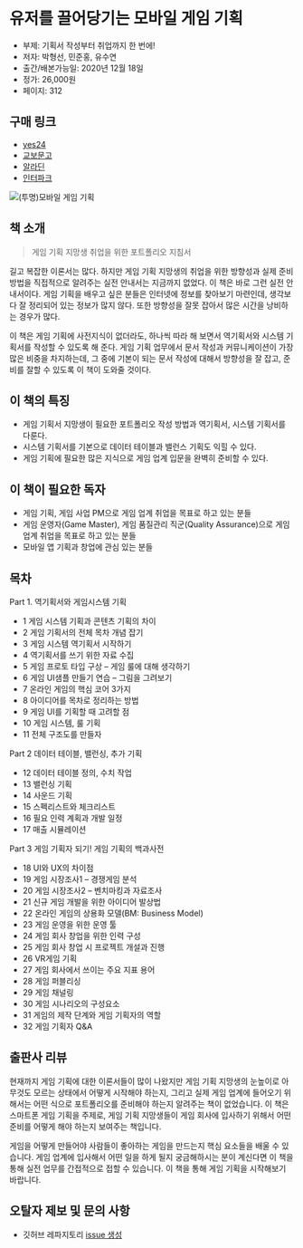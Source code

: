 # 유저를 끌어당기는 모바일 게임 기획

- 부제: 기획서 작성부터 취업까지 한 번에!
- 저자: 박형선, 민준홍, 유수연
- 출간/배본가능일: 2020년 12월 18일
- 정가: 26,000원
- 페이지: 312

## 구매 링크

- [yes24](http://www.yes24.com/Product/Goods/96100759?OzSrank=1)
- [교보문고](http://www.kyobobook.co.kr/product/detailViewKor.laf?ejkGb=KOR&mallGb=KOR&barcode=9791165920296&orderClick=LAG&Kc=)
- [알라딘](https://www.aladin.co.kr/shop/wproduct.aspx?ItemId=258171142)
- [인터파크](http://book.interpark.com/product/BookDisplay.do?_method=detail&sc.shopNo=0000400000&sc.prdNo=344252438&sc.saNo=003002001&bid1=search&bid2=product&bid3=title&bid4=001)

![(투명)모바일 게임 기획](https://user-images.githubusercontent.com/21074282/101861181-ccbba880-3bb2-11eb-959d-3710216db534.png)

## 책 소개

>게임 기획 지망생 취업을 위한 포트폴리오 지침서

길고 복잡한 이론서는 많다. 하지만 게임 기획 지망생의 취업을 위한 방향성과 실제 준비 방법을 직접적으로 알려주는 실전 안내서는 지금까지 없었다. 이 책은 바로 그런 실전 안내서이다. 게임 기획을 배우고 싶은 분들은 인터넷에 정보를 찾아보기 마련인데, 생각보다 잘 정리되어 있는 정보가 많지 않다. 또한 방향성을 잘못 잡아서 많은 시간을 낭비하는 경우가 많다.

이 책은 게임 기획에 사전지식이 없더라도, 하나씩 따라 해 보면서 역기획서와 시스템 기획서를 작성할 수 있도록 해 준다. 게임 기획 업무에서 문서 작성과 커뮤니케이션이 가장 많은 비중을 차지하는데, 그 중에 기본이 되는 문서 작성에 대해서 방향성을 잘 잡고, 준비를 잘할 수 있도록 이 책이 도와줄 것이다.

## 이 책의 특징

- 게임 기획서 지망생이 필요한 포트폴리오 작성 방법과 역기획서, 시스템 기획서를 다룬다.
- 시스템 기획서를 기본으로 데이터 테이블과 밸런스 기획도 익힐 수 있다.
- 게임 기획에 필요한 많은 지식으로 게임 업계 입문을 완벽히 준비할 수 있다.

## 이 책이 필요한 독자

- 게임 기획, 게임 사업 PM으로 게임 업계 취업을 목표로 하고 있는 분들
- 게임 운영자(Game Master), 게임 품질관리 직군(Quality Assurance)으로 게임 업계 취업을 목표로 하고 있는 분들
- 모바일 앱 기획과 창업에 관심 있는 분들

## 목차
Part 1. 역기획서와 게임시스템 기획
- 1 게임 시스템 기획과 콘텐츠 기획의 차이
- 2 게임 기획서의 전체 목차 개념 잡기
- 3 게임 시스템 역기획서 시작하기
- 4 역기획서를 쓰기 위한 자료 수집
- 5 게임 프로토 타입 구상 – 게임 룰에 대해 생각하기
- 6 게임 UI샘플 만들기 연습 – 그림을 그려보기
- 7 온라인 게임의 핵심 코어 3가지
- 8 아이디어를 목차로 정리하는 방법
- 9 게임 UI를 기획할 때 고려할 점
- 10 게임 시스템, 룰 기획
- 11 전체 구조도를 만들자

Part 2 데이터 테이블, 밸런싱, 추가 기획
- 12 데이터 테이블 정의, 수치 작업
- 13 밸런싱 기획
- 14 사운드 기획
- 15 스펙리스트와 체크리스트
- 16 필요 인력 계획과 개발 일정
- 17 매출 시뮬레이션

Part 3 게임 기획자 되기! 게임 기획의 백과사전
- 18 UI와 UX의 차이점
- 19 게임 시장조사1 – 경쟁게임 분석
- 20 게임 시장조사2 – 벤치마킹과 자료조사
- 21 신규 게임 개발을 위한 아이디어 발상법
- 22 온라인 게임의 상용화 모델(BM: Business Model)
- 23 게임 운영을 위한 운영 툴
- 24 게임 회사 창업을 위한 인력 구성
- 25 게임 회사 창업 시 프로젝트 개설과 진행
- 26 VR게임 기획
- 27 게임 회사에서 쓰이는 주요 지표 용어
- 28 게임 퍼블리싱
- 29 게임 채널링
- 30 게임 시나리오의 구성요소
- 31 게임의 제작 단계와 게임 기획자의 역할
- 32 게임 기획자 Q&A


## 출판사 리뷰
현재까지 게임 기획에 대한 이론서들이 많이 나왔지만 게임 기획 지망생의 눈높이로 아무것도 모르는 상태에서 어떻게 시작해야 하는지, 그리고 실제 게임 업계에 들어오기 위해서는 어떤 식으로 포트폴리오를 준비해야 하는지 알려주는 책이 없었습니다. 이 책은 스마트폰 게임 기획을 주제로, 게임 기획 지망생들이 게임 회사에 입사하기 위해서 어떤 준비를 어떻게 해야 하는지 보여주는 책입니다.

게임을 어떻게 만들어야 사람들이 좋아하는 게임을 만드는지 핵심 요소들을 배울 수 있습니다. 게임 업계에 입사해서 어떤 일을 하게 될지 궁금해하시는 분이 계신다면 이 책을 통해 실전 업무를 간접적으로 접할 수 있습니다. 이 책을 통해 게임 기획을 시작해보기 바랍니다.

## 오탈자 제보 및 문의 사항

- 깃허브 레파지토리 [issue 생성](https://github.com/bjpublic/game_plan/issues/new)
